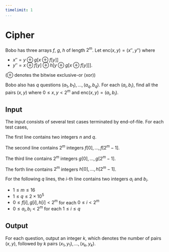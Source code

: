 ```yaml
---
timelimit: 1
...
```


# Cipher

Bobo has three arrays $f$, $g$, $h$ of length $2^m$. Let $\mathrm{enc}(x, y) = (x'', y'')$ where

* $x'' = y \oplus g[x \oplus f[y]]$
* $y'' = x \oplus f[y] \oplus h[y \oplus g[x \oplus f[y]]]$.

($\oplus$ denotes the bitwise exclusive-or (xor))

Bobo also has $q$ questions $(a_1, b_1), \dots, (a_q, b_q)$. For each $(a_i, b_i)$, find all the pairs $(x, y)$ where $0 \leq x, y < 2^m$ and $\mathrm{enc}(x, y) = (a_i, b_i)$.

## Input

The input consists of several test cases terminated by end-of-file. For each test cases,

The first line contains two integers $n$ and $q$.

The second line contains $2^m$ integers $f[0], \dots, f[2^m - 1]$.

The third line contains $2^m$ integers $g[0], \dots, g[2^m - 1]$.

The forth line contains $2^m$ integers $h[0], \dots, h[2^m - 1]$.

For the following $q$ lines, the $i$-th line contains two integers $a_i$ and $b_i$.

* $1 \le m \leq 16$
* $1 \leq q \leq 2 \times 10^5$
* $0 \leq f[i], g[i], h[i] < 2^m$ for each $0 \leq i < 2^m$
* $0 \leq a_i, b_i < 2^m$ for each $1 \leq i \leq q$

## Output

For each question, output an integer $k$, which denotes the number of pairs $(x, y)$, followed by $k$ pairs $(x_1, y_1), \dots, (x_k, y_k)$.

<!--SAMPLES-->
